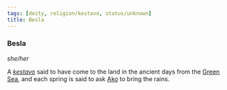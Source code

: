 ```yaml
---
tags: [deity, religion/kestavo, status/unknown]
title: Besla
---
```

### Besla
*she/her*

A *[kestavo](<../../religions/kestavo.md>)* said to have come to the land in the ancient days from the [Green Sea](<../../../gazetteer/green-sea.md>), and each spring is said to ask [Ako](<../high-gods/ako.md>) to bring the rains.

